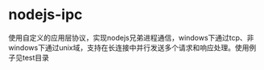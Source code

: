 # nodejs-ipc
使用自定义的应用层协议，实现nodejs兄弟进程通信，windows下通过tcp、非windows下通过unix域，支持在长连接中并行发送多个请求和响应处理。使用例子见test目录

